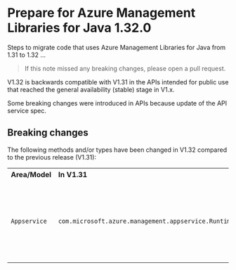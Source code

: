 # Prepare for Azure Management Libraries for Java 1.32.0 #

Steps to migrate code that uses Azure Management Libraries for Java from 1.31 to 1.32 ...

> If this note missed any breaking changes, please open a pull request.


V1.32 is backwards compatible with V1.31 in the APIs intended for public use that reached the general availability (stable) stage in V1.x.

Some breaking changes were introduced in APIs because update of the API service spec.


## Breaking changes

The following methods and/or types have been changed in V1.32 compared to the previous release (V1.31):

<table>
  <tr>
    <th align=left>Area/Model</th>
    <th align=left>In V1.31</th>
    <th align=left>In V1.32</th>
    <th align=left>Remarks</th>
    <th align=left>Ref</th>
  </tr>
    <tr>
      <td><code>Appservice</code></td>
      <td><code>com.microsoft.azure.management.appservice.RuntimeStack.WILDFLY_14_JRE8</code></td>
      <td>Removed. Refer to the blog in Remark for wildfly docker image.</td>
      <td><a href="https://azure.github.io/AppService/2020/01/31/Wildfly-on-App-Service.html">Run Wildfly on App Service
</a></td>
      <td><a href="https://github.com/Azure/azure-libraries-for-java/pull/1050">#1050</a></td>
    </tr>
</table>

